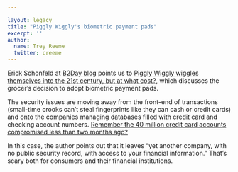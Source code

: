 ```yaml
---

layout: legacy
title: "Piggly Wiggly's biometric payment pads"
excerpt: ''
author:
  name: Trey Reeme
  twitter: creeme
---
```


<p>Erick Schonfeld at <a href='http://business2.blogs.com/business2blog/2005/07/get_printed_by_.html'>B2Day blog</a> points us to <a href='http://arstechnica.com/news.ars/post/20050718-5110.html'>Piggly Wiggly wiggles themselves into the 21st century, but at what cost?</a>, which discusses the grocer&#8217;s decision to adopt biometric payment pads.</p>
<p>The security issues are moving away from the front-end of transactions (small-time crooks can&#8217;t steal fingerprints like they can cash or credit cards) and onto the companies managing databases filled with credit card and checking account numbers.  <a href='http://www.msnbc.msn.com/id/8260050/'>Remember the 40 million credit card accounts compromised less than two months ago?</a></p>
<p>In this case, the author points out that it leaves &#8220;yet another company, with no public security record, with access to your financial information.&#8221; That&#8217;s scary both for consumers and their financial institutions.</p>